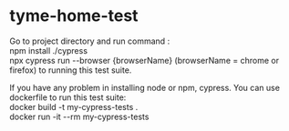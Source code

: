 # tyme-home-test
 
Go to project directory and run command :\
    npm install ./cypress\
    npx cypress run --browser {browserName} (browserName = chrome or firefox) to running this test suite.

If you have any problem in installing node or npm, cypress. You can use dockerfile to run this test suite:\
    docker build -t my-cypress-tests .\
    docker run -it --rm my-cypress-tests
